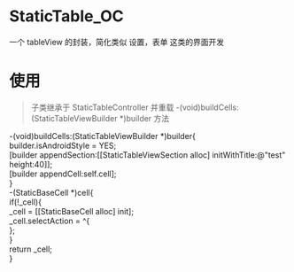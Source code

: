 # StaticTable_OC

一个 tableView 的封装，简化类似 设置，表单 这类的界面开发

# 使用

> 子类继承于 StaticTableController 并重载 -(void)buildCells:(StaticTableViewBuilder *)builder 方法
>
-(void)buildCells:(StaticTableViewBuilder *)builder{  
    builder.isAndroidStyle = YES;  
    [builder appendSection:[[StaticTableViewSection alloc] initWithTitle:@"test" height:40]];  
    [builder appendCell:self.cell];  
}  
-(StaticBaseCell *)cell{  
  if(!_cell){  
    _cell = [[StaticBaseCell alloc] init];  
    _cell.selectAction = ^{  
        };  
    }  
    return _cell;  
}   
